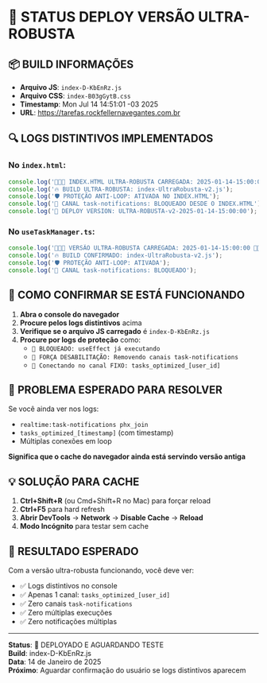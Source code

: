 # 🚨 STATUS DEPLOY VERSÃO ULTRA-ROBUSTA

## 📦 BUILD INFORMAÇÕES

- **Arquivo JS**: `index-D-KbEnRz.js`
- **Arquivo CSS**: `index-B03gGytB.css`
- **Timestamp**: Mon Jul 14 14:51:01 -03 2025
- **URL**: https://tarefas.rockfellernavegantes.com.br

## 🔍 LOGS DISTINTIVOS IMPLEMENTADOS

### No `index.html`:
```javascript
console.log('🚨🚨🚨 INDEX.HTML ULTRA-ROBUSTA CARREGADA: 2025-01-14-15:00:00 🚨🚨🚨');
console.log('🔥 BUILD ULTRA-ROBUSTA: index-UltraRobusta-v2.js');
console.log('🛡️ PROTEÇÃO ANTI-LOOP: ATIVADA NO INDEX.HTML');
console.log('🚫 CANAL task-notifications: BLOQUEADO DESDE O INDEX.HTML');
console.log('🚀 DEPLOY VERSION: ULTRA-ROBUSTA-v2-2025-01-14-15:00:00');
```

### No `useTaskManager.ts`:
```javascript
console.log('🚨🚨🚨 VERSÃO ULTRA-ROBUSTA CARREGADA: 2025-01-14-15:00:00 🚨🚨🚨');
console.log('🔥 BUILD CONFIRMADO: index-UltraRobusta-v2.js');
console.log('🛡️ PROTEÇÃO ANTI-LOOP: ATIVADA');
console.log('🚫 CANAL task-notifications: BLOQUEADO');
```

## 🎯 COMO CONFIRMAR SE ESTÁ FUNCIONANDO

1. **Abra o console do navegador**
2. **Procure pelos logs distintivos** acima
3. **Verifique se o arquivo JS carregado** é `index-D-KbEnRz.js`
4. **Procure por logs de proteção** como:
   - `🚫 BLOQUEADO: useEffect já executando`
   - `🚫 FORÇA DESABILITAÇÃO: Removendo canais task-notifications`
   - `🔗 Conectando no canal FIXO: tasks_optimized_[user_id]`

## 🚫 PROBLEMA ESPERADO PARA RESOLVER

Se você ainda ver nos logs:
- `realtime:task-notifications phx_join`
- `tasks_optimized_[timestamp]` (com timestamp)
- Múltiplas conexões em loop

**Significa que o cache do navegador ainda está servindo versão antiga**

## 💡 SOLUÇÃO PARA CACHE

1. **Ctrl+Shift+R** (ou Cmd+Shift+R no Mac) para forçar reload
2. **Ctrl+F5** para hard refresh
3. **Abrir DevTools** → **Network** → **Disable Cache** → **Reload**
4. **Modo Incógnito** para testar sem cache

## 🎯 RESULTADO ESPERADO

Com a versão ultra-robusta funcionando, você deve ver:
- ✅ Logs distintivos no console
- ✅ Apenas 1 canal: `tasks_optimized_[user_id]`
- ✅ Zero canais `task-notifications`
- ✅ Zero múltiplas execuções
- ✅ Zero notificações múltiplas

---

**Status**: 🚀 DEPLOYADO E AGUARDANDO TESTE  
**Build**: index-D-KbEnRz.js  
**Data**: 14 de Janeiro de 2025  
**Próximo**: Aguardar confirmação do usuário se logs distintivos aparecem 